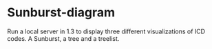 # Sunburst-diagram

Run a local server in 1.3 to display three different visualizations of ICD codes. A Sunburst, a tree and a treelist.
